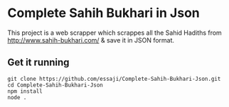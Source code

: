 # Complete Sahih Bukhari in Json

This project is a web scrapper which scrappes all the Sahid Hadiths from http://www.sahih-bukhari.com/ & save it in JSON format.

## Get it running

```
git clone https://github.com/essaji/Complete-Sahih-Bukhari-Json.git
cd Complete-Sahih-Bukhari-Json
npm install
node .
```
